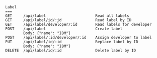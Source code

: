 
    Label
    ===
    GET     /api/label                      Read all labels   
    GET     /api/label/id/:id               Read label by ID   
    GET     /api/label/developer/:id        Read labels for developer   
    POST    /api/label                      Create label   
            Body: {"name": "IBM"}
    POST    /api/label/:id/developer/:id    Assign developer to label   
    PUT     /api/label/id/:id               Replace label by ID
            Body: {"name": "IBM"}
    DELETE  /api/label/id/:id               Delete label by ID   

